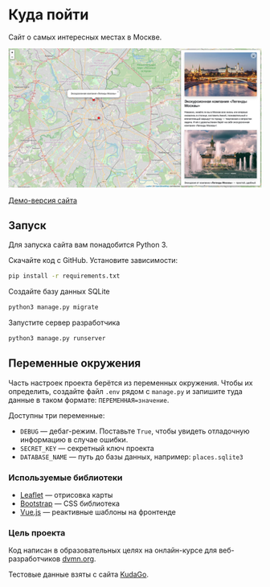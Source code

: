 # Куда пойти

Сайт о самых интересных местах в Москве.

![Скриншот](screenshot.jpg)

[Демо-версия сайта](https://tobeadded)

## Запуск

Для запуска сайта вам понадобится Python 3.

Скачайте код с GitHub. Установите зависимости:

```sh
pip install -r requirements.txt
```

Создайте базу данных SQLite

```sh
python3 manage.py migrate
```

Запустите сервер разработчика

```sh
python3 manage.py runserver
```

## Переменные окружения

Часть настроек проекта берётся из переменных окружения. Чтобы их определить, создайте файл `.env` рядом с `manage.py` и запишите туда данные в таком формате: `ПЕРЕМЕННАЯ=значение`.

Доступны три переменные:

- `DEBUG` — дебаг-режим. Поставьте `True`, чтобы увидеть отладочную информацию в случае ошибки.
- `SECRET_KEY` — секретный ключ проекта
- `DATABASE_NAME` — путь до базы данных, например: `places.sqlite3`

### Используемые библиотеки

- [Leaflet](https://leafletjs.com/) — отрисовка карты
- [Bootstrap](https://getbootstrap.com/) — CSS библиотека
- [Vue.js](https://ru.vuejs.org/) — реактивные шаблоны на фронтенде

### Цель проекта

Код написан в образовательных целях на онлайн-курсе для веб-разработчиков [dvmn.org](https://dvmn.org/).

Тестовые данные взяты с сайта [KudaGo](https://kudago.com).
